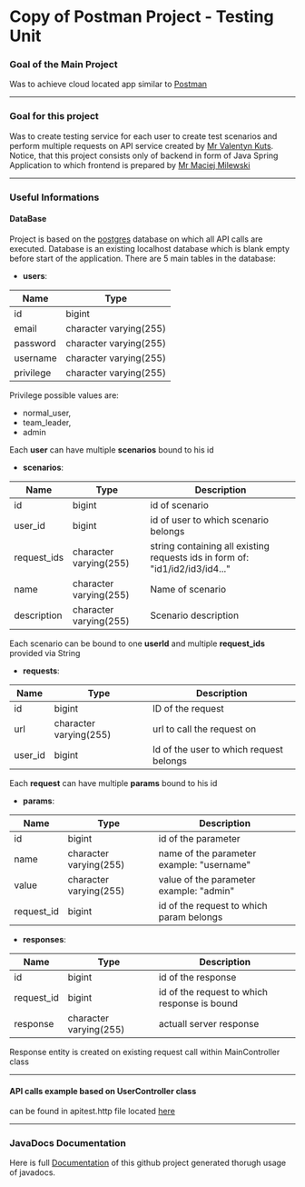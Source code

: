 # Copy of Postman Project  - Testing Unit
### Goal of the Main Project 
Was to achieve cloud located app similar to [Postman](https://www.postman.com/)  

-------------
### Goal for this project
Was to create testing service for each user to create test scenarios and perform multiple requests on API service created by [ Mr Valentyn Kuts](). Notice, that this project consists only of backend in form of Java Spring Application to which frontend is prepared by [Mr Maciej Milewski](https://github.com/MaciejMilewski)  

-------------  
### Useful Informations
#### DataBase
Project is based on the [postgres](https://www.postgresql.org/) database on which all API calls are executed.
Database is an existing localhost database which is blank empty before start of the application.
There are  5 main tables in the database:
- **users**:

| Name  | Type |
| ------------- | ------------- |
| id | bigint |
| email | character varying(255)  |
| password | character varying(255) |
| username | character varying(255) |
| privilege | character varying(255) |

Privilege possible values are: 
- normal_user, 
- team_leader,
- admin  

Each **user** can have multiple **scenarios** bound to his id 
- **scenarios**:

| Name  | Type | Description |
| ------------- | ------------- |------------- |
| id | bigint | id of scenario | 
| user_id | bigint | id of user to which scenario belongs |
|request_ids|  character varying(255) | string containing all existing requests ids in form of: "id1/id2/id3/id4..." | 
| name |  character varying(255) | Name of scenario | 
| description | character varying(255) | Scenario description |

Each scenario can be bound to one **userId** and multiple **request_ids** provided via String

- **requests**:

| Name  | Type | Description |
| ------------- | ------------- |------------- |
| id | bigint | ID of the request |
| url | character varying(255) | url to call the request on |
| user_id | bigint | Id of the user to which request belongs |

Each **request** can have multiple **params** bound to his id
- **params**:

| Name | Type | Description |
| ------------- | ------------- |------------- |
| id | bigint | id of the parameter |
| name | character varying(255) | name of the parameter example: "username" |
| value | character varying(255) | value of the parameter example: "admin" |
| request_id | bigint | id of the request to which param belongs |

- **responses**:

| Name | Type | Description |
| ------------- | ------------- |------------- |
| id | bigint | id of the response
| request_id | bigint | id of the request to which response is bound
| response | character varying(255) | actuall server response

Response entity is created on existing request call within MainController class

------------- 
#### API calls example based on UserController class
can be found in apitest.http file located [here](https://github.com/gottomy2/PostmanCopy/blob/master/src/main/java/edu/pjatk/postman/apitest.http)


-------------  
### JavaDocs Documentation
Here is full [Documentation](https://gottomy2.github.io/postmanCopyDoc/) of this github project generated thorugh usage of javadocs.




